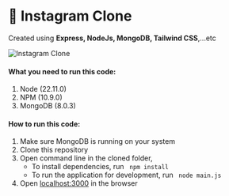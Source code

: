 # 🚀 Instagram Clone 

Created using **Express, NodeJs, MongoDB, Tailwind CSS**,...etc

![Instagram Clone](https://i.imgur.com/rlnyaog.png "Instagram Clone")

#### What you need to run this code:
1. Node (22.11.0)
2. NPM (10.9.0)
3. MongoDB (8.0.3)

#### How to run this code:
1. Make sure MongoDB is running on your system
2. Clone this repository
3. Open command line in the cloned folder,
   - To install dependencies, run ```  npm install  ```
   - To run the application for development, run ```  node main.js  ```
4. Open [localhost:3000](http://localhost:3000/) in the browser